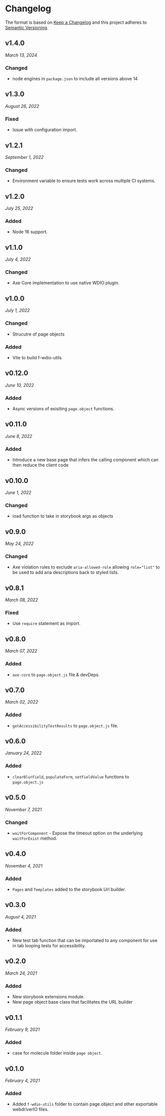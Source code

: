 # Changelog

The format is based on [Keep a Changelog](http://keepachangelog.com/en/1.0.0/)
and this project adheres to [Semantic Versioning](http://semver.org/spec/v2.0.0.html).

## v1.4.0

_March 13, 2024_

### Changed

- node engines in `package.json` to include all versions above 14

## v1.3.0

_August 26, 2022_

### Fixed

- Issue with configuration import.

## v1.2.1

_September 1, 2022_

### Changed

- Environment variable to ensure tests work across multiple CI systems.

## v1.2.0

_July 25, 2022_

### Added

- Node 16 support.

## v1.1.0

_July 4, 2022_

### Changed

- Axe Core implementation to use native WDIO plugin.

## v1.0.0

_July 1, 2022_

### Changed

- Strucutre of page objects

### Added

- Vite to build f-wdio-utils

## v0.12.0

_June 10, 2022_

### Added

- Async versions of exisiting `page.object` functions.

## v0.11.0

_June 8, 2022_

### Added

- Introduce a new base page that infers the calling component which can then reduce the client code

## v0.10.0

_June 1, 2022_

### Changed

- load function to take in storybook args as objects

## v0.9.0

_May 24, 2022_

### Changed

- Axe violation rules to exclude `aria-allowed-role` allowing `role="list"` to be used to add aria descriptions back to styled lists.

## v0.8.1

_March 08, 2022_

### Fixed

- Use `require` statement as import.

## v0.8.0

_March 07, 2022_

### Added

- `axe-core` to `page.object.js` file & devDeps.

## v0.7.0

_March 02, 2022_

### Added

- `getAccessibilityTestResults` to `page.object.js` file.

## v0.6.0

_January 24, 2022_

### Added

- `clearBlurField`, `populateForm`, `setFieldValue` functions to `page.object.js`

## v0.5.0

_November 7, 2021_

### Changed

- `waitForComponent` - Expose the timeout option on the underlying `waitForExist` method.

## v0.4.0

_November 4, 2021_

### Added

- `Pages` and `Templates` added to the storybook Url builder.

## v0.3.0

_August 4, 2021_

### Added

- New test tab function that can be importated to any component for use in tab looping tests for accessibility.

## v0.2.0

_March 24, 2021_

### Added

- New storybook extensions module.
- New page object base class that facilitates the URL builder

## v0.1.1

_February 9, 2021_

### Added

- case for molecule folder inside `page object`.

## v0.1.0

_February 4, 2021_

### Added

- Added `f-wdio-utils` folder to contain page.object and other exportable webdriverIO files.
